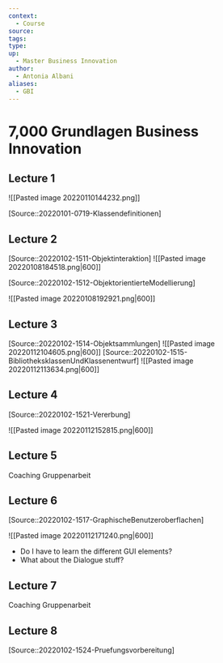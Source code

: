 ```yaml
---
context:
  - Course
source:
tags: 
type:
up:
  - Master Business Innovation
author:
  - Antonia Albani
aliases:
  - GBI
---
```


# 7,000 Grundlagen Business Innovation

## Lecture 1


![[Pasted image 20220110144232.png]]

[Source::20220101-0719-Klassendefinitionen]

## Lecture 2

[Source::20220102-1511-Objektinteraktion]
![[Pasted image 20220108184518.png|600]]

[Source::20220102-1512-ObjektorientierteModellierung]

![[Pasted image 20220108192921.png|600]]

## Lecture 3

[Source::20220102-1514-Objektsammlungen]
![[Pasted image 20220112104605.png|600]]
[Source::20220102-1515-BibliotheksklassenUndKlassenentwurf]
![[Pasted image 20220112113634.png|600]]

## Lecture 4

[Source::20220102-1521-Vererbung]

![[Pasted image 20220112152815.png|600]]

## Lecture 5

Coaching Gruppenarbeit

## Lecture 6

[Source::20220102-1517-GraphischeBenutzeroberflachen]

![[Pasted image 20220112171240.png|600]]
- Do I have to learn the different GUI elements?
- What about the Dialogue stuff?

## Lecture 7

Coaching Gruppenarbeit

## Lecture 8

[Source::20220102-1524-Pruefungsvorbereitung]

